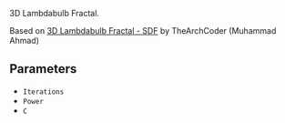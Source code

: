 3D Lambdabulb Fractal.

Based on [3D Lambdabulb Fractal - SDF](https://www.shadertoy.com/view/tcj3zV) by TheArchCoder (Muhammad Ahmad)

## Parameters

* `Iterations`
* `Power`
* `C`